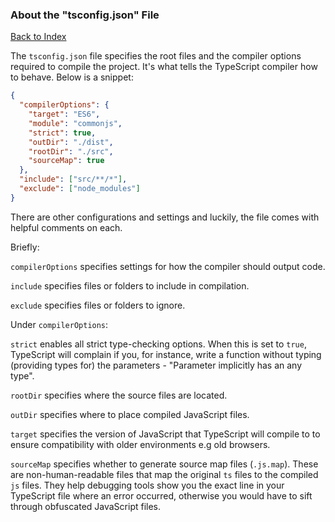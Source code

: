 <h3 id= 'tsconfig'>About the "tsconfig.json" File</h3>

[Back to Index](_sidebar.md)

The `tsconfig.json` file specifies the root files and the compiler options required to compile the project. It's what tells the TypeScript compiler how to behave. Below is a snippet:

```json
{
  "compilerOptions": {
    "target": "ES6",
    "module": "commonjs",
    "strict": true,
    "outDir": "./dist",
    "rootDir": "./src",
    "sourceMap": true
  },
  "include": ["src/**/*"],
  "exclude": ["node_modules"]
}
```

There are other configurations and settings and luckily, the file comes with helpful comments on each.

Briefly:

`compilerOptions` specifies settings for how the compiler should output code.

`include` specifies files or folders to include in compilation.

`exclude` specifies files or folders to ignore.

Under `compilerOptions`:

`strict` enables all strict type-checking options. When this is set to `true`, TypeScript will complain if you, for instance, write a function without typing (providing types for) the parameters - "Parameter implicitly has an any type".

`rootDir` specifies where the source files are located.

`outDir` specifies where to place compiled JavaScript files.

`target` specifies the version of JavaScript that TypeScript will compile to to ensure compatibility with older environments e.g old browsers.

`sourceMap` specifies whether to generate source map files (`.js.map`). These are non-human-readable files that map the original `ts` files to the compiled `js` files. They help debugging tools show you the exact line in your TypeScript file where an error occurred, otherwise you would have to sift through obfuscated JavaScript files.
